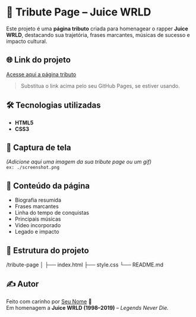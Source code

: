 # 🎤 Tribute Page – Juice WRLD

Este projeto é uma **página tributo** criada para homenagear o rapper **Juice WRLD**, destacando sua trajetória, frases marcantes, músicas de sucesso e impacto cultural.

## 🌐 Link do projeto
[Acesse aqui a página tributo](https://seuusuario.github.io/nome-do-repositorio)

> Substitua o link acima pelo seu GitHub Pages, se estiver usando.

## 🛠️ Tecnologias utilizadas

- **HTML5**
- **CSS3**

## 📸 Captura de tela

*(Adicione aqui uma imagem da sua tribute page ou um gif)*  
`ex: ./screenshot.png`

## 🧠 Conteúdo da página

- Biografia resumida
- Frases marcantes
- Linha do tempo de conquistas
- Principais músicas
- Vídeo incorporado
- Legado e impacto

## 📁 Estrutura do projeto

/tribute-page
│
├── index.html
├── style.css
└── README.md

## ✍️ Autor

Feito com carinho por [Seu Nome](https://github.com/seuusuario) 💜  
Em homenagem a **Juice WRLD (1998–2019)** – *Legends Never Die.*

